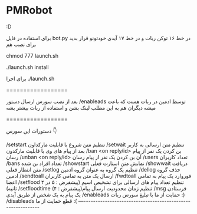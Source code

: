 # PMRobot
:D

برای استفاده در فایل
bot.py 
در خط ۱۶ توکن ربات و در خط ۱۷ آیدی خودتونو قرار بدید
برای نصب هم

chmod 777 launch.sh

./launch.sh install

برای اجرا
./launch.sh

==================

بعد از نصب سورس ارسال دستور
/enableads 
توسط ادمین در ربات هست که باعث میشه دیگران هم به این مطلب لینک بشن و استفاده از ربات بیشتر بشه

==================

دستورات این سورس 👇

/setstart <text>
تنظیم متن شروع با قابلیت مارکداون
/setwait <text>
تنظیم متن ارسالی به کاربر بعد از پیام های وی با قابلیت مارکدون
/ban <on reply/id>
بن کردن یک نفر از پیام رسان
/unban <on reply/id>
آن بن کردن یک نفر از پیام رسان
/users
تعداد کاربران
/bans
تعداد افراد بن شده
/showstart
نمایش متن استارت فعلی
/showwait
دریافت متن انتظار فعلی
/setlog <in group or private>
تنظیم یک گروه به عنوان گروه ادمین
/dellog
حذف گروه ادمین
/sendtoall <text>
ارسال یک متن به تمامی کاربران
/fwdtoall <on reply>
فوروارد یک پیام به تمامی اعضا
/setflood <num>
تنظیم تعداد پیام های ارسالی برای تشخیص اسپم (پیشفرض : ۵ در ۴ ثانیه)
/setfloodtime <num>
تنظیم زمان محدودیت ارسال پیام(پیشفرض : ۴)
/msg <id> <text>
فرستادن یک پیام به یک شخص از طریق آیدی
/enableads
حمایت از ما با تبلیغ سورس ربات :)
/disableads
قطع حمایت از ما :(
—-----------------------------------------------------------
